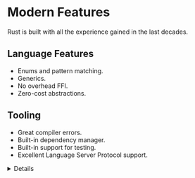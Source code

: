# Modern Features

Rust is built with all the experience gained in the last decades.

## Language Features

- Enums and pattern matching.
- Generics.
- No overhead FFI.
- Zero-cost abstractions.

## Tooling

- Great compiler errors.
- Built-in dependency manager.
- Built-in support for testing.
- Excellent Language Server Protocol support.

<details>

Key points:

- Zero-cost abstractions, similar to C++, means that you don't have to 'pay' for
  higher-level programming constructs with memory or CPU. For example, writing a
  loop using `for` should result in roughly the same low level instructions as
  using the `.iter().fold()` construct.

- It may be worth mentioning that Rust enums are 'Algebraic Data Types', also
  known as 'sum types', which allow the type system to express things like
  `Option<T>` and `Result<T, E>`.

- Remind people to read the errors --- many developers have gotten used to
  ignore lengthy compiler output. The Rust compiler is significantly more
  talkative than other compilers. It will often provide you with _actionable_
  feedback, ready to copy-paste into your code.

- The Rust standard library is small compared to languages like Java, Python,
  and Go. Rust does not come with several things you might consider standard and
  essential:

  - a random number generator, but see [rand].
  - support for SSL or TLS, but see [rusttls].
  - support for JSON, but see [serde_json].

  The reasoning behind this is that functionality in the standard library cannot
  go away, so it has to be very stable. For the examples above, the Rust
  community is still working on finding the best solution --- and perhaps there
  isn't a single "best solution" for some of these things.

  Rust comes with a built-in package manager in the form of Cargo and this makes
  it trivial to download and compile third-party crates. A consequence of this
  is that the standard library can be smaller.

  Discovering good third-party crates can be a problem. Sites like
  <https://lib.rs/> help with this by letting you compare health metrics for
  crates to find a good and trusted one.

- [rust-analyzer] is a well supported LSP implementation used in major IDEs and
  text editors.

[rand]: https://docs.rs/rand/
[rusttls]: https://docs.rs/rustls/
[serde_json]: https://docs.rs/serde_json/
[rust-analyzer]: https://rust-analyzer.github.io/

</details>
